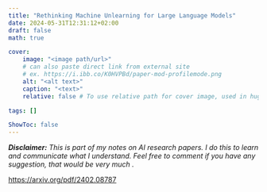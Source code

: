 ```yaml
---
title: "Rethinking Machine Unlearning for Large Language Models"
date: 2024-05-31T12:31:12+02:00
draft: false
math: true

cover:
    image: "<image path/url>"
    # can also paste direct link from external site
    # ex. https://i.ibb.co/K0HVPBd/paper-mod-profilemode.png
    alt: "<alt text>"
    caption: "<text>"
    relative: false # To use relative path for cover image, used in hugo Page-bundles

tags: []

ShowToc: false
---
```


***Disclaimer:*** *This is part of my notes on AI research papers. I do this to learn and communicate what I understand. Feel free to comment if you have any suggestion, that would be very much .*

https://arxiv.org/pdf/2402.08787